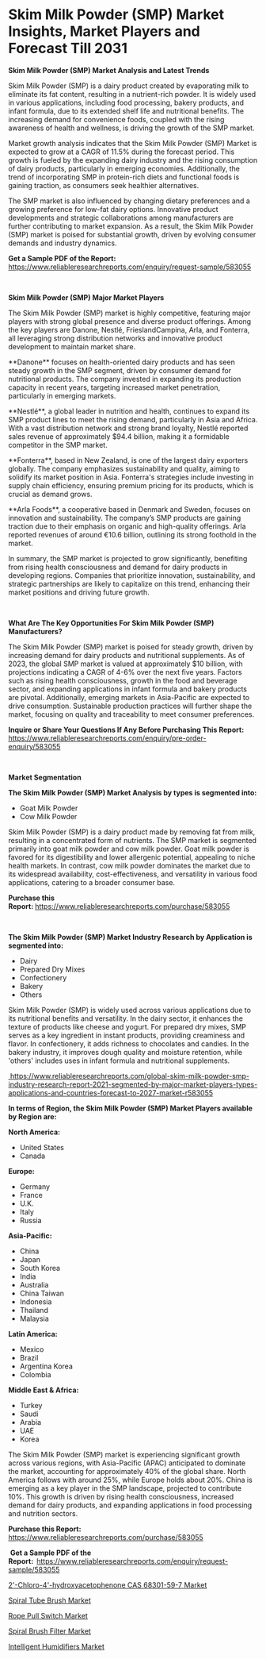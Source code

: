 <p><h1>Skim Milk Powder (SMP) Market Insights, Market Players and Forecast Till 2031</h1></p><p><strong>Skim Milk Powder (SMP) Market Analysis and Latest Trends</strong></p>
<p><p>Skim Milk Powder (SMP) is a dairy product created by evaporating milk to eliminate its fat content, resulting in a nutrient-rich powder. It is widely used in various applications, including food processing, bakery products, and infant formula, due to its extended shelf life and nutritional benefits. The increasing demand for convenience foods, coupled with the rising awareness of health and wellness, is driving the growth of the SMP market.</p><p>Market growth analysis indicates that the Skim Milk Powder (SMP) Market is expected to grow at a CAGR of 11.5% during the forecast period. This growth is fueled by the expanding dairy industry and the rising consumption of dairy products, particularly in emerging economies. Additionally, the trend of incorporating SMP in protein-rich diets and functional foods is gaining traction, as consumers seek healthier alternatives.</p><p>The SMP market is also influenced by changing dietary preferences and a growing preference for low-fat dairy options. Innovative product developments and strategic collaborations among manufacturers are further contributing to market expansion. As a result, the Skim Milk Powder (SMP) market is poised for substantial growth, driven by evolving consumer demands and industry dynamics.</p></p>
<p><strong>Get a Sample PDF of the Report:&nbsp;</strong> <a href="https://www.reliableresearchreports.com/enquiry/request-sample/583055?utm_campaign=12&utm_medium=2&utm_source=Github&utm_content=ia&utm_term=27122024&utm_id=skim-milk-powder-smp">https://www.reliableresearchreports.com/enquiry/request-sample/583055</a></p>
<p>&nbsp;</p>
<p><strong>Skim Milk Powder (SMP) Major Market Players</strong></p>
<p><p>The Skim Milk Powder (SMP) market is highly competitive, featuring major players with strong global presence and diverse product offerings. Among the key players are Danone, Nestlé, FrieslandCampina, Arla, and Fonterra, all leveraging strong distribution networks and innovative product development to maintain market share.</p><p>**Danone** focuses on health-oriented dairy products and has seen steady growth in the SMP segment, driven by consumer demand for nutritional products. The company invested in expanding its production capacity in recent years, targeting increased market penetration, particularly in emerging markets.</p><p>**Nestlé**, a global leader in nutrition and health, continues to expand its SMP product lines to meet the rising demand, particularly in Asia and Africa. With a vast distribution network and strong brand loyalty, Nestlé reported sales revenue of approximately $94.4 billion, making it a formidable competitor in the SMP market.</p><p>**Fonterra**, based in New Zealand, is one of the largest dairy exporters globally. The company emphasizes sustainability and quality, aiming to solidify its market position in Asia. Fonterra's strategies include investing in supply chain efficiency, ensuring premium pricing for its products, which is crucial as demand grows.</p><p>**Arla Foods**, a cooperative based in Denmark and Sweden, focuses on innovation and sustainability. The company’s SMP products are gaining traction due to their emphasis on organic and high-quality offerings. Arla reported revenues of around €10.6 billion, outlining its strong foothold in the market.</p><p>In summary, the SMP market is projected to grow significantly, benefiting from rising health consciousness and demand for dairy products in developing regions. Companies that prioritize innovation, sustainability, and strategic partnerships are likely to capitalize on this trend, enhancing their market positions and driving future growth.</p></p>
<p>&nbsp;</p>
<p><strong>What Are The Key Opportunities For Skim Milk Powder (SMP) Manufacturers?</strong></p>
<p><p>The Skim Milk Powder (SMP) market is poised for steady growth, driven by increasing demand for dairy products and nutritional supplements. As of 2023, the global SMP market is valued at approximately $10 billion, with projections indicating a CAGR of 4-6% over the next five years. Factors such as rising health consciousness, growth in the food and beverage sector, and expanding applications in infant formula and bakery products are pivotal. Additionally, emerging markets in Asia-Pacific are expected to drive consumption. Sustainable production practices will further shape the market, focusing on quality and traceability to meet consumer preferences.</p></p>
<p><strong>Inquire or Share Your Questions If Any Before Purchasing This Report:</strong> <a href="https://www.reliableresearchreports.com/enquiry/pre-order-enquiry/583055?utm_campaign=12&utm_medium=2&utm_source=Github&utm_content=ia&utm_term=27122024&utm_id=skim-milk-powder-smp">https://www.reliableresearchreports.com/enquiry/pre-order-enquiry/583055</a></p>
<p>&nbsp;</p>
<p><strong>Market Segmentation</strong></p>
<p><strong>The Skim Milk Powder (SMP) Market Analysis by types is segmented into:</strong></p>
<p><ul><li>Goat Milk Powder</li><li>Cow Milk Powder</li></ul></p>
<p><p>Skim Milk Powder (SMP) is a dairy product made by removing fat from milk, resulting in a concentrated form of nutrients. The SMP market is segmented primarily into goat milk powder and cow milk powder. Goat milk powder is favored for its digestibility and lower allergenic potential, appealing to niche health markets. In contrast, cow milk powder dominates the market due to its widespread availability, cost-effectiveness, and versatility in various food applications, catering to a broader consumer base.</p></p>
<p><strong>Purchase this Report:&nbsp;</strong><a href="https://www.reliableresearchreports.com/purchase/583055?utm_campaign=12&utm_medium=2&utm_source=Github&utm_content=ia&utm_term=27122024&utm_id=skim-milk-powder-smp">https://www.reliableresearchreports.com/purchase/583055</a></p>
<p>&nbsp;</p>
<p><strong>The Skim Milk Powder (SMP) Market Industry Research by Application is segmented into:</strong></p>
<p><ul><li>Dairy</li><li>Prepared Dry Mixes</li><li>Confectionery</li><li>Bakery</li><li>Others</li></ul></p>
<p><p>Skim Milk Powder (SMP) is widely used across various applications due to its nutritional benefits and versatility. In the dairy sector, it enhances the texture of products like cheese and yogurt. For prepared dry mixes, SMP serves as a key ingredient in instant products, providing creaminess and flavor. In confectionery, it adds richness to chocolates and candies. In the bakery industry, it improves dough quality and moisture retention, while 'others' includes uses in infant formula and nutritional supplements.</p></p>
<p><a href="https://www.reliableresearchreports.com/global-skim-milk-powder-smp-industry-research-report-2021-segmented-by-major-market-players-types-applications-and-countries-forecast-to-2027-market-r583055?utm_campaign=12&utm_medium=2&utm_source=Github&utm_content=ia&utm_term=27122024&utm_id=skim-milk-powder-smp">&nbsp;https://www.reliableresearchreports.com/global-skim-milk-powder-smp-industry-research-report-2021-segmented-by-major-market-players-types-applications-and-countries-forecast-to-2027-market-r583055</a></p>
<p><strong>In terms of Region, the Skim Milk Powder (SMP) Market Players available by Region are:</strong></p>
<p>
    <p> <strong> North America: </strong>
        <ul>
            <li>United States</li>
            <li>Canada</li>
        </ul>
        </p> 
    <p> <strong> Europe: </strong>
        <ul>
            <li>Germany</li>
            <li>France</li>
            <li>U.K.</li>
            <li>Italy</li>
            <li>Russia</li>
        </ul>
        </p> 
    <p> <strong> Asia-Pacific: </strong>
        <ul>
            <li>China</li>
            <li>Japan</li>
            <li>South Korea</li>
            <li>India</li>
            <li>Australia</li>
            <li>China Taiwan</li>
            <li>Indonesia</li>
            <li>Thailand</li>
            <li>Malaysia</li>
        </ul>
        </p> 
    <p> <strong> Latin America: </strong>
        <ul>
            <li>Mexico</li>
            <li>Brazil</li>
            <li>Argentina Korea</li>
            <li>Colombia</li>
        </ul>
        </p> 
    <p> <strong> Middle East & Africa: </strong>
        <ul>
            <li>Turkey</li>
            <li>Saudi</li>
            <li>Arabia</li>
            <li>UAE</li>
            <li>Korea</li>
        </ul>
    </p>
    </p>
<p><p>The Skim Milk Powder (SMP) market is experiencing significant growth across various regions, with Asia-Pacific (APAC) anticipated to dominate the market, accounting for approximately 40% of the global share. North America follows with around 25%, while Europe holds about 20%. China is emerging as a key player in the SMP landscape, projected to contribute 10%. This growth is driven by rising health consciousness, increased demand for dairy products, and expanding applications in food processing and nutrition sectors.</p></p>
<p><strong>Purchase this Report: </strong><a href="https://www.reliableresearchreports.com/purchase/583055?utm_campaign=12&utm_medium=2&utm_source=Github&utm_content=ia&utm_term=27122024&utm_id=skim-milk-powder-smp">https://www.reliableresearchreports.com/purchase/583055</a></p>
<p>&nbsp;<strong>Get a Sample PDF of the Report:&nbsp;&nbsp;</strong><a href="https://www.reliableresearchreports.com/enquiry/request-sample/583055?utm_campaign=12&utm_medium=2&utm_source=Github&utm_content=ia&utm_term=27122024&utm_id=skim-milk-powder-smp">https://www.reliableresearchreports.com/enquiry/request-sample/583055</a></p>
<p><strong></strong></p>
<p><p><a href="https://github.com/GenaGaines34/Market-Research-Report-List-1/blob/main/2-chloro-4-hydroxyacetophenone-cas-68301-59-7-market.md?utm_campaign=12&utm_medium=2&utm_source=Github&utm_content=ia&utm_term=27122024&utm_id=skim-milk-powder-smp">2'-Chloro-4'-hydroxyacetophenone CAS 68301-59-7 Market</a></p><p><a href="https://www.linkedin.com/pulse/key-drivers-spiral-tube-brush-markets-projected-10-cagr-2031-sentiq-pkhve?utm_campaign=12&utm_medium=2&utm_source=Github&utm_content=ia&utm_term=27122024&utm_id=skim-milk-powder-smp">Spiral Tube Brush Market</a></p><p><a href="https://www.linkedin.com/pulse/complete-analysis-rope-pull-switch-markets-size-share-wto1e?utm_campaign=12&utm_medium=2&utm_source=Github&utm_content=ia&utm_term=27122024&utm_id=skim-milk-powder-smp">Rope Pull Switch Market</a></p><p><a href="https://www.linkedin.com/pulse/spiral-brush-filter-market-revenue-demand-forecast-101-tnuge?utm_campaign=12&utm_medium=2&utm_source=Github&utm_content=ia&utm_term=27122024&utm_id=skim-milk-powder-smp">Spiral Brush Filter Market</a></p><p><a href="https://github.com/seanmcma708/Market-Research-Report-List-1/blob/main/intelligent-humidifiers-market.md?utm_campaign=12&utm_medium=2&utm_source=Github&utm_content=ia&utm_term=27122024&utm_id=skim-milk-powder-smp">Intelligent Humidifiers Market</a></p></p>